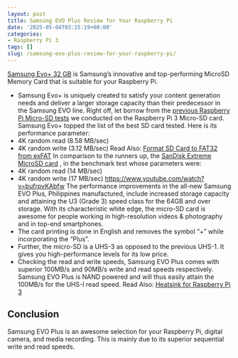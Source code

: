 ```yaml
---
layout: post
title: Samsung EVO Plus Review for Your Raspberry Pi
date: '2025-05-04T03:15:19+00:00'
categories:
- Raspberry Pi 3
tags: []
slug: /samsung-evo-plus-review-for-your-raspberry-pi/
---
```


[Samsung Evo+ 32 GB](https://www.amazon.com/dp/B00WR4IJBE/?tag=p-policy-20)
is Samsung’s innovative and top-performing MicroSD Memory Card that is suitable for your Raspberry Pi.
- Samsung Evo+ is uniquely created to satisfy your content generation needs and deliver a larger storage capacity than their predecessor in the Samsung EVO line.
Right off, let borrow from the
[previous Raspberry Pi Micro-SD tests](https://pestpolicy.com/best-sd-card-for-raspberry-pi-3/)
we conducted on the Raspberry Pi 3 Micro-SD card.
Samsung Evo+ topped the list of the best SD card tested. Here is its performance parameter:
- 4K random read (8.58 MB/sec)
- 4K random write (3.12 MB/sec)
Read Also:
[Format SD Card to FAT32 from exFAT](https://pestpolicy.com/how-to-format-sd-card-to-fat32/)
In comparison to the runners up, the
[SanDisk Extreme MicroSD card](https://www.amazon.com/gp/product/B06XWMQ81P/?tag=p-policy-20)
, in the benchmark test whose parameters were:
- 4K random read (14 MB/sec)
- 4K random write (17 MB/sec)
https://www.youtube.com/watch?v=bufrpvKAbfw
The performance improvements in the all-new Samsung EVO Plus, Philippines manufactured, include increased storage capacity and attaining the U3 (Grade 3) speed class for the 64GB and over storage.
With its characteristic white edge, the micro-SD card is awesome for people working in high-resolution videos & photography and in top-end smartphones.
- The card printing is done in English and removes the symbol “+” while incorporating the “Plus”.
- Further, the micro-SD is a UHS-3 as opposed to the previous UHS-1. It gives you high-performance levels for its low price.
- Checking the read and write speeds, Samsung EVO Plus comes with superior 100MB/s and 90MB/s write and read speeds respectively.
Samsung EVO Plus is NAND powered and will thus easily attain the 100MB/s for the UHS-I read speed.
Read Also:
[Heatsink for Raspberry Pi 3](https://pestpolicy.com/best-heatsink-for-raspberry-pi-3/)
## Conclusion
Samsung EVO Plus is an awesome selection for your Raspberry Pi, digital camera, and media recording. This is mainly due to its superior sequential write and read speeds.
